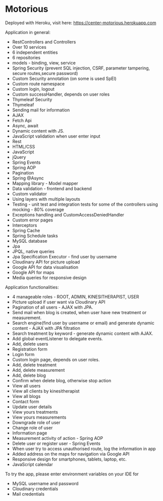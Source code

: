 # Motorious
Deployed with Heroku, visit here: https://center-motorious.herokuapp.com


Application in general:
- RestControllers and Controllers
- Over 10 services
- 6 independent entities
- 6 repositories
- models - binding, view, service
- Spring Security (prevent SQL injection, CSRF, parameter tampering, secure routes,secure password) 
- Custom Security annotation (on some is used SpEl)
- Custom route namespace
- Custom login, logout
- Custom successHandler, depends on user roles
- Thymeleaf Security
- Thymeleaf
- Sending mail for information
- AJAX
- Fetch Api 
- Async, await
- Dynamic content with JS.
- JavaScript validation when user enter input 
- Rest
- HTML/CSS
- JavaScript
- jQuery
- Spring Events
- Spring AOP
- Pagination
- Spring @Async
- Mapping library - Model mapper
- Data validation - frontend and backend
- Custom validator
- Using layers with multiple layouts 
- Testing - unit test and integration tests for some of the controllers using mocking - 80% coverage
- Exceptions handling and CustomAccessDeniedHandler
- Custom error pages
- Interceptors
- Spring Cache
- Spring Schedule tasks
- MySQL database
- Jpa
- JPQL, native queries
- Jpa Specification Executor - find user by username
- Cloudinary API for picture upload
- Google API for data visualisation
- Google API for maps
- Media queries for responsive design

Application functionalities:
- 4 manageable roles - ROOT, ADMIN, KINESITHERAPIST, USER
- Picture upload if user want via Cloudinary API
- Pagination of all users - AJAX with JPA.
- Send mail when blog is created, when user have new treatment or measurement.
- Search engine(find user by username or email) and generate dynamic content - AJAX with JPA filtration
- Search treatment by keyword - generate dynamic content with AJAX.
- Add global eventListener to delegate events.
- Add, delete users
- Registration form 
- Login form
- Custom login page, depends on user roles.
- Add, delete treatment
- Add, delete measurement
- Add, delete blog
- Confirm when delete blog, otherwise stop action
- View all users
- View all clients by kinesitherapist
- View all blogs
- Contact form
- Update user details
- View yours treatments
- View yours measurements
- Downgrade role of user 
- Change role of user
- Information page
- Measurement activity of action - Spring AOP
- Delete user or register user - Spring Events
- When user try to access unauthorised route, log the information in app
- Added address on the maps for navigation via Google API 
- Responsive design for smartphones, tablets, laptop, etc.
- JavaScript calendar 

To try the app, please enter environment variables on your IDE for 
- MySQL username and password
- Cloudinary credentials
- Mail credentials
